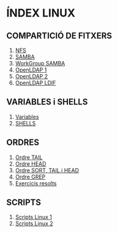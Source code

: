 # ÍNDEX LINUX

## COMPARTICIÓ DE FITXERS
1. [NFS](../md/NFS.md)
2. [SAMBA](../md/SAMBA.md)
3. [WorkGroup SAMBA](../md/WorkGroupSAMBA.md)
4. [OpenLDAP 1](../md/OpenLDAP(I).md)
5. [OpenLDAP 2](../md/OpenLDAP(II).md)
6. [OpenLDAP LDIF](../md/ExempleLDIF-LDAP.md   ) 

## VARIABLES i SHELLS
1. [Variables](../md/variables.md)
2. [SHELLS](../md/shells.md)
   
## ORDRES
1. [Ordre TAIL](../md/tail.md)
2. [Ordre HEAD](../md/head.md)
3. [Ordre SORT, TAIL i HEAD](../md/sort_tail_head.md)
4. [Ordre GREP](../md/grepResolts.md)
5. [Exercicis resolts](../md/preguntes1.md)
   
## SCRIPTS
1. [Scripts Linux 1](../md/repasExercicisScripts.md)
2. [Scripts Linux 2](../md/repasExercicisScriptsII.md)

 
